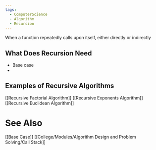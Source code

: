 ```yaml
---
tags:
  - ComputerScience
  - Algorithm
  - Recursion
---
```

When a function repeatedly calls upon itself, either directly or indirectly

## What Does Recursion Need
- Base case
- 

## Examples of Recursive Algorithms
[[Recursive Factorial Algorithm]]
[[Recursive Exponents Algorithm]]
[[Recursive Euclidean Algorithm]]
# See Also
[[Base Case]]
[[College/Modules/Algorithm Design and Problem Solving/Call Stack]]